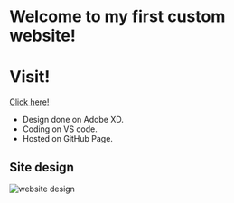 # Welcome to my first custom website!

# Visit!

[Click here!](https://hugo-dz.github.io/first_custom_site/)

* Design done on Adobe XD.
* Coding on VS code.
* Hosted on GitHub Page.

## Site design
![website design](https://user-images.githubusercontent.com/30731578/127738753-73880559-a483-4077-a502-520db2d6c081.jpg)